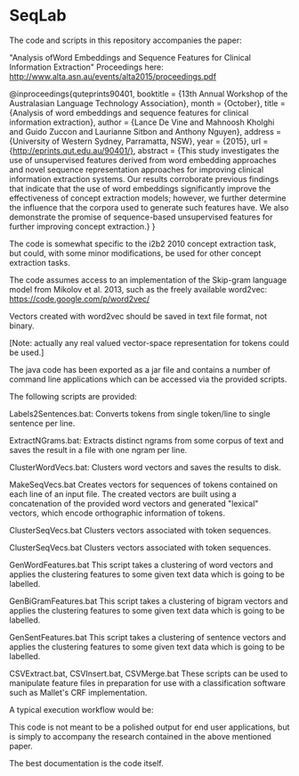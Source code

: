 # SeqLab

The code and scripts in this repository accompanies the paper:

"Analysis ofWord Embeddings and Sequence Features for Clinical Information Extraction"
Proceedings here: http://www.alta.asn.au/events/alta2015/proceedings.pdf

@inproceedings{quteprints90401,
       booktitle = {13th Annual Workshop of the Australasian Language Technology Association},
           month = {October},
           title = {Analysis of word embeddings and sequence features
for clinical information extraction},
          author = {Lance De Vine and Mahnoosh Kholghi and Guido Zuccon and Laurianne Sitbon and Anthony Nguyen},
         address = {University of Western Sydney, Parramatta, NSW},
            year = {2015},
             url = {http://eprints.qut.edu.au/90401/},
        abstract = {This study investigates the use of unsupervised features derived from word embedding approaches and novel sequence representation approaches for improving clinical information extraction systems. Our results corroborate previous findings that indicate that the use of word embeddings significantly improve the effectiveness of concept extraction models; however, we further determine the influence that the corpora used to generate such features have. We also demonstrate the promise of sequence-based unsupervised features for further improving concept extraction.}
}

The code is somewhat specific to the i2b2 2010 concept extraction task, but could, with some minor modifications, be used for other concept extraction tasks.

The code assumes access to an implementation of the Skip-gram language model from Mikolov et al. 2013, such as the freely available word2vec:
https://code.google.com/p/word2vec/

Vectors created with word2vec should be saved in text file format, not binary.

[Note: actually any real valued vector-space representation for tokens could be used.] 

The java code has been exported as a jar file and contains a number of command line applications which can be accessed via the provided scripts.


The following scripts are provided:


Labels2Sentences.bat:
Converts tokens from single token/line to single sentence per line.


ExtractNGrams.bat:
Extracts distinct ngrams from some corpus of text and saves the result in a file with one ngram per line.

ClusterWordVecs.bat:
Clusters word vectors and saves the results to disk.

MakeSeqVecs.bat
Creates vectors for sequences of tokens contained on each line of an input file. The created vectors are built using a concatenation of the provided word vectors and generated "lexical" vectors, which encode orthographic information of tokens.

ClusterSeqVecs.bat
Clusters vectors associated with token sequences.

ClusterSeqVecs.bat
Clusters vectors associated with token sequences.

GenWordFeatures.bat
This script takes a clustering of word vectors and applies the clustering features to some given text data which is going to be labelled.

GenBiGramFeatures.bat
This script takes a clustering of bigram vectors and applies the clustering features to some given text data which is going to be labelled.

GenSentFeatures.bat
This script takes a clustering of sentence vectors and applies the clustering features to some given text data which is going to be labelled.

CSVExtract.bat, CSVInsert.bat, CSVMerge.bat
These scripts can be used to manipulate feature files in preparation for use with a classification software such as Mallet's CRF implementation.



A typical execution workflow would be:






This code is not meant to be a polished output for end user applications, but is simply to accompany the research contained in the above mentioned paper.

The best documentation is the code itself.

